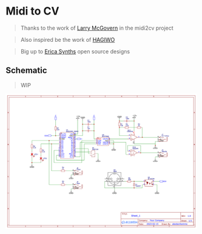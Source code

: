 # Midi to CV

> Thanks to the work of [Larry McGovern](https://github.com/elkayem/midi2cv) in the midi2cv project

> Also inspired be the work of [HAGIWO](https://note.com/solder_state/n/n17e028497eba)

> Big up to [Erica Synths](https://github.com/erica-synths/diy-eurorack) open source designs

## Schematic

> WIP

![](schematic_midi_cv.png)

